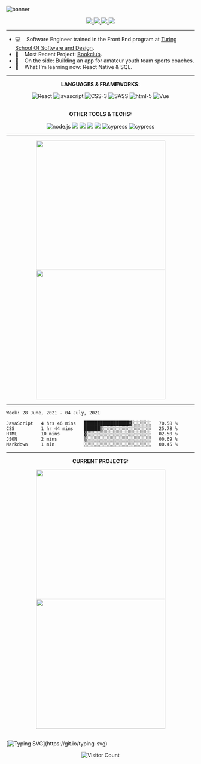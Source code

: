 ![banner](https://user-images.githubusercontent.com/58485286/119240544-7497b380-bb0d-11eb-9b98-db5a63de6971.png)

<p align="center">
  <a href="mailto:coletfiscus@gmail.com" target="_blank">
    <img src="https://img.shields.io/badge/Gmail-D14836?style=for-the-badge&logo=gmail&logoColor=white">
  </a>
  <a href="https://www.linkedin.com/in/colefiscus/" target="_blank">
    <img src="https://img.shields.io/badge/LinkedIn-0077B5?style=for-the-badge&logo=linkedin&logoColor=white">
  </a>
  <a href="https://resume.creddle.io/resume/1b20ef4u067" target="_blank">
    <img src="https://img.shields.io/badge/Resume-D14836?style=for-the-badge&color=yellow">
  </a>
  <a href="https://terminal.turing.edu/profiles/840" target="_blank">
    <img src="https://img.shields.io/badge/Portfolio-D14836?style=for-the-badge&color=darkgreen">
  </a>
</p>

---

- 💻&nbsp; &nbsp;  Software Engineer trained in the Front End program at [Turing School Of Software and Design](https://turing.io/).
- 📖&nbsp; &nbsp; Most Recent Project: [Bookclub](https://github.com/colefiscus/bookclub).
- 🏅&nbsp; &nbsp; On the side: Building an app for amateur youth team sports coaches.
- 🏫&nbsp; &nbsp; What I'm learning now: React Native & SQL.
<!-- - :keyboard:&nbsp; &nbsp;  Ask Me About:  -->
<!-- - :metal:&nbsp; &nbsp; Check out my:  -->

---

<p align="center"><strong>LANGUAGES & FRAMEWORKS:</strong></p>
<div align="center">
  <img alt="React" src="https://img.shields.io/badge/react%20-%2320232a.svg?&style=for-the-badge&logo=react&logoColor=%2361DAFB" />
  <img alt="javascript" src="https://img.shields.io/badge/javascript%20-%23F7DF1E.svg?&style=for-the-badge&logo=javascript&logoColor=%23231123" />
  <img alt="CSS-3" src="https://img.shields.io/badge/css3%20-%231572B6.svg?&style=for-the-badge&logo=css3&logoColor=white" />
  <img alt="SASS" src="https://img.shields.io/badge/SASS%20-%23CC6699.svg?&style=for-the-badge&logo=Sass&logoColor=%23EFF7FF" />
  <img alt="html-5" src="https://img.shields.io/badge/html5%20-%23E34F26.svg?&style=for-the-badge&logo=html5&logoColor=white" />
  <img alt="Vue" src="https://img.shields.io/badge/Vue.js-35495E?style=for-the-badge&logo=vue.js&logoColor=4FC08D" />
</div>

<br>

<p align="center"><strong>OTHER TOOLS & TECHS:</strong></p>
<div align="center">
  <img alt="node.js" src="https://img.shields.io/badge/node.js%20-%2343853D.svg?&style=for-the-badge&logo=node.js&logoColor=white" />
  <img src="https://img.shields.io/badge/Git-F05032?style=for-the-badge&logo=git&logoColor=white"/>
  <img src="https://img.shields.io/badge/React_Router-CA4245?style=for-the-badge&logo=react-router&logoColor=white"/>
  <img src="https://img.shields.io/badge/Redux-593D88?style=for-the-badge&logo=redux&logoColor=white"/>
  <img src="https://img.shields.io/badge/Markdown-000000?style=for-the-badge&logo=markdown&logoColor=white" />
  <img alt="cypress" src="https://img.shields.io/badge/cypress%20-%2343853D.svg?&style=for-the-badge&logo=cypress&logoColor=white&color=blue" />
  <img alt="cypress" src="https://img.shields.io/badge/pwa%20-%2343853D.svg?&style=for-the-badge&logo=pwa&logoColor=white&color=purple" />
</div>

---

<div align="center">
  <img width="345em" src="https://github-readme-stats.vercel.app/api?username=colefiscus&theme=yeblu&show_icons=true&&count_private=true&include_all_commits=true&custom_title=2021+Github+Stats" />
  
  <img width="345em" src="https://github-readme-stats.vercel.app/api/top-langs/?username=colefiscus&theme=yeblu&layout=compact" />
</div>
  
---

<!--START_SECTION:waka-->
```text
Week: 28 June, 2021 - 04 July, 2021

JavaScript   4 hrs 46 mins   █████████████████▓░░░░░░░   70.58 % 
CSS          1 hr 44 mins    ██████▒░░░░░░░░░░░░░░░░░░   25.78 % 
HTML         10 mins         ▓░░░░░░░░░░░░░░░░░░░░░░░░   02.50 % 
JSON         2 mins          ▒░░░░░░░░░░░░░░░░░░░░░░░░   00.69 % 
Markdown     1 min           ░░░░░░░░░░░░░░░░░░░░░░░░░   00.45 % 
```
<!--END_SECTION:waka-->

---

<p align="center"><strong>CURRENT PROJECTS:</strong></p>
<div align="center">
  <a href="https://github.com/colefiscus/coaches-corner">
    <img align="center" width="345em" src="https://github-readme-stats.vercel.app/api/pin/?username=colefiscus&repo=coaches-corner&theme=yeblu" />
  </a>
  <a href="https://github.com/colefiscus/blockbreaker">
    <img align="center" width="345em" src="https://github-readme-stats.vercel.app/api/pin/?username=colefiscus&repo=blockbreaker&theme=yeblu" />
  </a>
</div>

<br>
  
[![Typing SVG](https://readme-typing-svg.herokuapp.com?color=F70000&center=true&width=1000&lines=A+few+fun+facts...;I+lived+in+South+America+for+one+year.;I+can+dunk+a+basketball.;The+Pitch+Perfect+competition+is+real.;I+was+in+it...)](https://git.io/typing-svg)
  
<div align="center">
  
![Visitor Count](https://profile-counter.glitch.me/colefiscus/count.svg)
  
</div>
 
